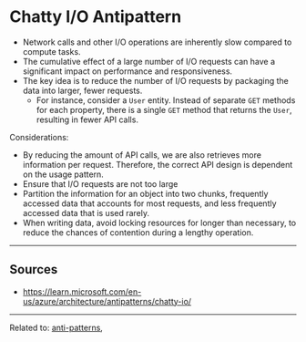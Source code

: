 # Chatty I/O Antipattern
* Network calls and other I/O operations are inherently slow compared to compute tasks.
* The cumulative effect of a large number of I/O requests can have a significant impact on performance and responsiveness.
* The key idea is to reduce the number of I/O requests by packaging the data into larger, fewer requests.
	* For instance, consider a `User` entity. Instead of separate `GET` methods for each property, there is a single `GET` method that returns the `User`, resulting in fewer API calls.

Considerations:
* By reducing the amount of API calls, we are also retrieves more information per request. Therefore, the correct API design is dependent on the usage pattern.
* Ensure that I/O requests are not too large 
* Partition the information for an object into two chunks, frequently accessed data that accounts for most requests, and less frequently accessed data that is used rarely.
* When writing data, avoid locking resources for longer than necessary, to reduce the chances of contention during a lengthy operation.

<hr>

## Sources
* https://learn.microsoft.com/en-us/azure/architecture/antipatterns/chatty-io/


<hr>

Related to: [anti-patterns](anti-patterns),

